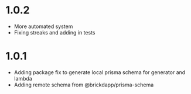 # 1.0.2

- More automated system
- Fixing streaks and adding in tests

# 1.0.1

- Adding package fix to generate local prisma schema for generator and lambda
- Adding remote schema from @brickdapp/prisma-schema
